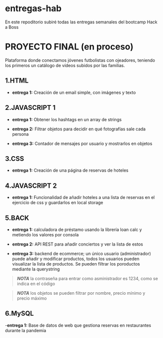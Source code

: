 # entregas-hab

En este repoditorio subiré todas las entregas semanales del bootcamp Hack a Boss

# PROYECTO FINAL (en proceso)
Plataforma donde conectamos jóvenes futbolistas con ojeadores,  teniendo los primeros un catálogo de vídeos subidos por las familias.

## 1.HTML
- **entrega 1:** Creación de un email simple, con imágenes y texto

## 2.JAVASCRIPT 1
- **entrega 1:** Obtener los hashtags en un array de strings

- **entrega 2:** Filtrar objetos para decidir en qué fotografías sale cada persona

- **entrega 3:** Contador de mensajes por usuario y mostrarlos en objetos

## 3.CSS
- **entrega 1:** Creación de una página de reservas de hoteles

## 4.JAVASCRIPT 2
- **entrega 1:** Funcionalidad de añadir hoteles a una lista de reservas en el ejercicio de css y guardarlos en local storage

## 5.BACK
- **entrega 1:** calculadora de préstamo usando la librería loan calc y metiendo los valores por consola

- **entrega 2:** API REST para añadir conciertos y ver la lista de estos

- **entrega 3:** backend de ecommerce; un único usuario (administrador) puede añadir y modificar productos, todos los
                usuarios pueden visualizar la lista de productos. Se pueden filtrar los poroductos mediante la querystring
 >***NOTA*** la contraseña para entrar como asministrador es 1234, como se indica en el código

 >***NOTA*** los objetos se pueden filtrar por nombre, precio mínimo y precio máximo

 ## 6.MySQL
 -**entrega 1:** Base de datos de web que gestiona reservas en restaurantes durante la pandemia
